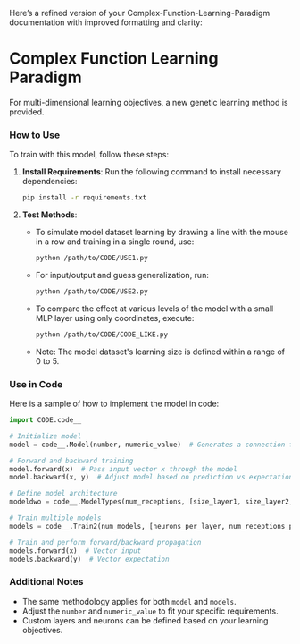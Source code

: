 Here’s a refined version of your Complex-Function-Learning-Paradigm documentation with improved formatting and clarity:

# Complex Function Learning Paradigm

For multi-dimensional learning objectives, a new genetic learning method is provided.

### How to Use

To train with this model, follow these steps:

1. **Install Requirements**:
   Run the following command to install necessary dependencies:
   ```bash
   pip install -r requirements.txt
   ```

2. **Test Methods**:
   - To simulate model dataset learning by drawing a line with the mouse in a row and training in a single round, use:
     ```bash
     python /path/to/CODE/USE1.py
     ```
   - For input/output and guess generalization, run:
     ```bash
     python /path/to/CODE/USE2.py
     ```
   - To compare the effect at various levels of the model with a small MLP layer using only coordinates, execute:
     ```bash
     python /path/to/CODE/CODE_LIKE.py
     ```
   - Note: The model dataset's learning size is defined within a range of 0 to 5.

### Use in Code

Here is a sample of how to implement the model in code:

```python
import CODE.code__

# Initialize model
model = code__.Model(number, numeric_value)  # Generates a connection for a single dimension

# Forward and backward training
model.forward(x)  # Pass input vector x through the model
model.backward(x, y)  # Adjust model based on prediction vs expectation

# Define model architecture
modeldwo = code__.ModelTypes(num_receptions, [size_layer1, size_layer2, ..., size_last_layer])

# Train multiple models
models = code__.Train2(num_models, [neurons_per_layer, num_receptions_per_model])

# Train and perform forward/backward propagation
models.forward(x)  # Vector input
models.backward(y)  # Vector expectation
```

### Additional Notes

- The same methodology applies for both `model` and `models`.
- Adjust the `number` and `numeric_value` to fit your specific requirements.
- Custom layers and neurons can be defined based on your learning objectives.
